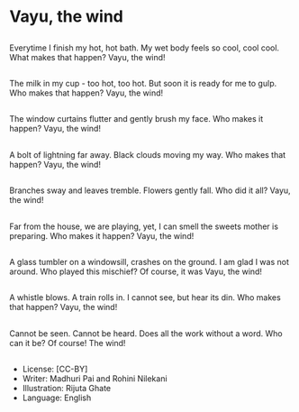 # Vayu, the wind

##
Everytime I finish my hot, hot
bath.
My wet body feels so cool, cool
cool.
What makes that happen?
Vayu, the wind!

##
The milk in my cup - too hot,
too hot.
But soon it is ready for me to
gulp.
Who makes that happen?
Vayu, the wind!

##
The window curtains flutter and
gently brush my face.
Who makes it happen?
Vayu, the wind!

##
A bolt of lightning far away.
Black clouds moving my way.
Who makes that happen?
Vayu, the wind!

##
Branches sway and leaves
tremble.
Flowers gently fall.
Who did it all?
Vayu, the wind!

##
Far from the house, we are
playing, yet, I can smell the
sweets mother is preparing.
Who makes it happen?
Vayu, the wind!

##
A glass tumbler on a windowsill,
crashes on the ground.
I am glad I was not around.
Who played this mischief?
Of course, it was Vayu, the
wind!

##
A whistle blows. A train rolls in.
I cannot see, but hear its din.
Who makes that happen?
Vayu, the wind!

##
Cannot be seen.
Cannot be heard.
Does all the work without a
word.
Who can it be?
Of course!
The wind!

##

##
* License: [CC-BY]
* Writer: Madhuri Pai and Rohini Nilekani
* Illustration: Rijuta Ghate
* Language: English
